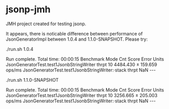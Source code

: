 # jsonp-jmh

JMH project created for testing jsonp.

It appears, there is noticable difference between performance of JsonGeneratorImpl between 1.0.4 and 1.1.0-SNAPSHOT.
Please try:

./run.sh 1.0.4

Run complete. Total time: 00:00:15
Benchmark                                         Mode  Cnt     Score     Error   Units
JsonGeneratorTest.test1JsonbStringWriter         thrpt   10  4484.430 ± 159.659  ops/ms
JsonGeneratorTest.test1JsonbStringWriter:·stack  thrpt            NaN               ---


./run.sh 1.1.0-SNAPSHOT

Run complete. Total time: 00:00:15
Benchmark                                         Mode  Cnt     Score     Error   Units
JsonGeneratorTest.test1JsonbStringWriter         thrpt   10  3256.665 ± 205.003  ops/ms
JsonGeneratorTest.test1JsonbStringWriter:·stack  thrpt            NaN               ---



